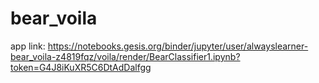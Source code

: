 # bear_voila

app link: https://notebooks.gesis.org/binder/jupyter/user/alwayslearner-bear_voila-z4819fqz/voila/render/BearClassifier1.ipynb?token=G4J8iKuXR5C6DtAdDalfgg
